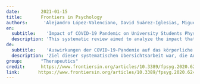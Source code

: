 ```yaml
---
date:        2021-01-15
title:       Frontiers in Psychology
authors:      'Alejandro López-Valenciano, David Suárez-Iglesias, Miguel A Sanchez-Lastra & Carlos Ayán'
en:
  subtitle:    'Impact of COVID-19 Pandemic on University Students Physical Activity Levels: An Early Systematic Review'
  description: 'This systematic review aimed to analyze the impact that the COVID-19 lockdown had on the amount of physical activity performed by university students. A systematic electronic search for studies providing information regarding physical activity levels pre and during COVID-19 pandemic in university students was performed up to 20th October 2020 in the databases Cochrane Library, PubMed, SPORTDiscus, and Web of Science. The risk of bias of external validity quality of included studies was assessed by means of those the Newcastle-Ottawa Scale (NOS). The quality of the evidence for main outcomes was graded using the Grading of Recommendations Assessment, Development and Evaluation (GRADE) approach. A total of 10 studies were selected. Physical activity levels were assessed by means of questionnaires (10 studies) and accelerometer (1 study). Risk of bias was regarded as low and high in six and four investigations, respectively. The quality of evidence was downgraded to low. A significant reduction of physical activity levels were observed in 9 studies. Compared to pre-lockdown values, five studies showed a reduction of light/mild physical activity (walking) between 32.5 and 365.5%, while seven studies revealed a reduction of high/vigorous physical activity between 2.9 and 52.8%. Walking, moderate, vigorous, and total physical activity levels have been reduced during the COVID-19 pandemic confinements in university students of different countries. Despite of the reductions, those who met the current minimum PA recommendations before the lockdown generally met the recommendations also during the confinements.'
de: 
  subtitle:    'Auswirkungen der COVID-19-Pandemie auf das körperliche Aktivitätsniveau von Universitätsstudenten: Eine frühe systematische Überprüfung'
  description: 'Ziel dieser systematischen Übersichtsarbeit war, die Auswirkungen des COVID-19-Lockdown auf die körperliche Aktivität von Universitätsstudenten zu analysieren. Eine systematische elektronische Suche nach Studien, die Informationen über das Niveau der körperlichen Aktivität vor und während der COVID-19-Pandemie bei Universitätsstudenten liefern, wurde bis zum 20. Oktober 2020 in den Datenbanken Cochrane Library, PubMed, SPORTDiscus und Web of Science durchgeführt. Das Verzerrungsrisiko und die Qualität der externen Validität der eingeschlossenen Studien wurden mit Hilfe der Newcastle-Ottawa-Skala (NOS) bewertet. Die Qualität der Belege für die Hauptergebnisse wurde anhand des GRADE-Ansatzes (Grading of Recommendations Assessment, Development and Evaluation) eingestuft. Insgesamt 10 Studien wurden ausgewählt. Das Ausmaß der körperlichen Aktivität wurde mit Hilfe von Fragebögen (10 Studien) und Beschleunigungsmessern (1 Studie) ermittelt. Das Risiko einer Verzerrung wurde bei sechs oder vier Untersuchungen als gering oder hoch eingestuft. Die Qualität der Nachweise wurde als niedrig eingestuft. In 9 Studien wurde eine signifikante Verringerung des körperlichen Aktivitätsniveaus beobachtet. Im Vergleich zu den Werten vor dem Lockdown zeigten fünf Studien eine Verringerung der leichten/schwachen körperlichen Aktivität (Gehen) zwischen 32,5 und 365,5 %, während sieben Studien eine Verringerung der starken/starken körperlichen Aktivität zwischen 2,9 und 52,8 % ergaben. Während der COVID-19-Pandemie waren bei Universitätsstudenten in verschiedenen Ländern die Werte für Gehen, mäßige, starke und gesamte körperliche Aktivität reduziert. Trotz der Verringerung erfüllten diejenigen, die vor dem Lockdown die aktuellen Mindestempfehlungen für körperliche Aktivität erfüllten, diese im Allgemeinen auch während des Lockdown.'
group:       "Therapeutics"
credit:      https://www.frontiersin.org/articles/10.3389/fpsyg.2020.624567/full
link:       https://www.frontiersin.org/articles/10.3389/fpsyg.2020.624567/pdf
---
```

<object data="{{ page.link }}" style='height:calc(100vh - 400px); width: 100%' type='application/pdf'></object>